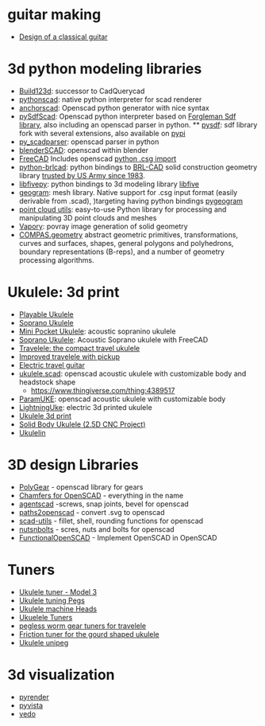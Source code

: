 # guitar making
* [Design of a classical guitar](https://designofaclassicalguitar.com/home)

# 3d python modeling libraries
* [Build123d](https://github.com/gumyr/build123d): successor to CadQuerycad
* [pythonscad](https://pythonscad.org/): native python interpreter for scad renderer
* [anchorscad](https://github.com/owebeeone/anchorscad): Openscad python generator with nice syntax
* [pySdfScad](https://github.com/traverseda/PySdfScad): Openscad python interpreter based on [Forgleman Sdf library](https://github.com/fogleman/sdf), also including an openscad parser in python.
** [pysdf](https://github.com/nobodyinperson/sdf): sdf library fork with several extensions, also available on [pypi](https://pypi.org/project/pysdf/)
* [py_scadparser](https://github.com/jeff-dh/py_scadparser): openscad parser in python
* [blenderSCAD](https://github.com/miguelitoelgrande/BlenderSCAD): openscad within blender
* [FreeCAD](https://www.freecad.org/) Includes openscad [python .csg import](https://github.com/FreeCAD/FreeCAD/blob/d365d66413fa2012e8ab10bf68173d8aa7f99e22/src/Mod/OpenSCAD/importCSG.py)
* [python-brlcad](https://github.com/kanzure/python-brlcad/tree/master): python bindings to [BRL-CAD](https://brlcad.org/) solid construction geometry library [trusted by US Army since 1983](https://en.wikipedia.org/wiki/BRL-CAD).
* [libfivepy](https://gitlab.com/rcmz/libfivepy): python bindings to 3d modeling library [libfive](https://libfive.com/)
* [geogram](https://github.com/BrunoLevy/geogram): mesh library. Native support for .csg input format (easily derivable from .scad), )targeting having python bindings [pygeogram](https://github.com/BrunoLevy/pygeogram)
* [point cloud utils](https://github.com/fwilliams/point-cloud-utils): easy-to-use Python library for processing and manipulating 3D point clouds and meshes
* [Vapory](https://github.com/Zulko/vapory): povray image generation of solid geometry
* [COMPAS.geometry](https://compas.dev/compas/latest/api/compas.geometry.html) abstract geometric primitives, transformations, curves and surfaces, shapes, general polygons and polyhedrons, boundary representations (B-reps), and a number of geometry processing algorithms.

# Ukulele: 3d print
* [Playable Ukulele](https://www.thingiverse.com/thing:268090)
* [Soprano Ukulele](https://www.thingiverse.com/thing:6534108)
* [Mini Pocket Ukulele](https://www.thingiverse.com/thing:6746101): acoustic sopranino ukulele
* [Soprano Ukulele](https://www.thingiverse.com/thing:4810737/files): Acoustic Soprano ukulele with FreeCAD
* [Travelele: the compact travel ukulele](https://www.thingiverse.com/thing:2786864)
* [Improved travelele with pickup](https://www.thingiverse.com/thing:4631497)
* [Electric travel guitar](https://www.thingiverse.com/thing:5949881)
* [ukulele.scad](https://github.com/roadyyy/ukulele.scad): openscad acoustic ukulele with customizable body and headstock shape
    * https://www.thingiverse.com/thing:4389517
* [ParamUKE](https://github.com/berkbig/ParamUKE): openscad acoustic ukulele with customizable body
* [LightningUke](https://github.com/UkuleleDesign/LightningUke/tree/master): electric 3d printed ukulele
* [Ukulele 3d print](https://www.thingiverse.com/thing:3415529)
* [Solid Body Ukulele (2.5D CNC Project)](https://www.thingiverse.com/thing:1643756/files)
* [Ukulelin](https://www.thingiverse.com/thing:4639515)

# 3D design Libraries
* [PolyGear](https://github.com/dpellegr/PolyGear) - openscad library for gears
* [Chamfers for OpenSCAD](https://github.com/SebiTimeWaster/Chamfers-for-OpenSCAD) - everything in the name
* [agentscad](https://github.com/GillesBouissac/agentscad) -screws, snap joints, bevel for openscad
* [paths2openscad](https://github.com/GillesBouissac/inkscape-paths2openscad) - convert .svg to openscad
* [scad-utils](https://github.com/GillesBouissac/scad-utils) - fillet, shell, rounding functions for openscad
* [nutsnbolts](https://github.com/JohK/nutsnbolts) - scres, nuts and bolts for openscad
* [FunctionalOpenSCAD](https://github.com/thehans/FunctionalOpenSCAD) - Implement OpenSCAD in OpenSCAD

# Tuners
* [Ukulele tuner - Model 3](https://www.thingiverse.com/thing:6779545)
* [Ukulele tuning Pegs](https://www.thingiverse.com/thing:2861995)
* [Ukulele machine Heads](https://www.thingiverse.com/thing:3028305)
* [Ukuelele Tuners](https://www.thingiverse.com/thing:3028305)
* [pegless worm gear tuners for travelele](https://www.thingiverse.com/thing:6664561)
* [Friction tuner for the gourd shaped ukulele](https://www.thingiverse.com/thing:5423915/files)
* [Ukulele unipeg](https://www.thingiverse.com/thing:913501/files)

# 3d visualization
* [pyrender](https://pyrender.readthedocs.io/en/latest/examples/quickstart.html#minimal-example-for-3d-viewer)
* [pyvista](https://github.com/pyvista/pyvista)
* [vedo](https://github.com/marcomusy/vedo)
